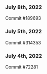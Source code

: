 ### July 8th, 2022

Commit #189693

### July 5th, 2022

Commit #314353


### July 4th, 2022

Commit #72281
